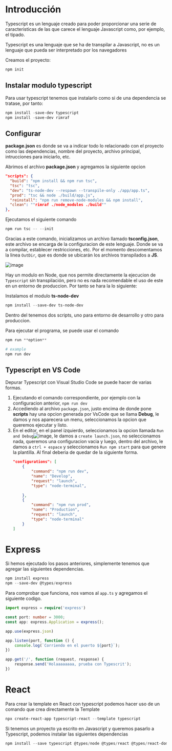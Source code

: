 # Introducción
Typescript es un lenguaje creado para poder proporcionar una serie de caracteristicas de las que carece el lenguaje Javascript como, por ejemplo, el tipado.

Typescript es una lenguaje que se ha de transpilar a Javascript, no es un lenguaje que pueda ser interpretado por los navegadores

Creamos el proyecto:
```powershell
npm init
```

## Instalar modulo typescript
Para usar typescript tenemos que instalarlo como si de una dependencia se tratase, por tanto:

```powershell
npm install -save-dev typescript
npm install -save-dev rimraf

```

## Configurar
**package.json** es donde se va a indicar todo lo relacionado con el proyecto como las dependencias, nombre del proyecto, archivo principal, intrucciones para iniciarlo, etc.

Abrimos el archivo **package.json** y agregamos la siguiente opcion
```json
"scripts": {
  "build": "npm install && npm run tsc",
  "tsc": "tsc",
  "dev": "ts-node-dev --respawn --transpile-only ./app/app.ts",
  "prod": "tsc && node ./build/app.js",
  "reinstall": "npm run remove-node-modules && npm install",
  "clean": ""rimraf ./node_modules ./build""
},
```
Ejecutamos el siguiente comando
```powershell
npm run tsc -- --init
```

Gracias a este comando, inicializamos un archivo llamado **tsconfig.json**, este archivo se encarga de la configuracion de este lenguaje. Donde se va a compilar, establecer restricciones, etc. Por el momento descomentamos la linea `OutDir`, que es donde se ubicarán los archivos transpilados a **JS**.

![image](https://user-images.githubusercontent.com/28193994/148195995-55dc6d74-eb72-4b98-9942-289cb8522309.png)


Hay un modulo en Node, que nos permite directamente la ejecucion de `Typescript` sin transpilación, pero no es nada recomendable el uso de este en un entorno de produccion. Por tanto se hara la lo siguiente:

Instalamos el modulo **ts-node-dev**
```powershell
npm install --save-dev ts-node-dev
```

Dentro del tenemos dos scripts, uno para entorno de desarrollo y otro para produccion.

Para ejecutar el programa, se puede usar el comando
```powershell
npm run **option**

# example
npm run dev
```

## Typescript en VS Code
Depurar Typescript con Visual Studio Code se puede hacer de varias formas.

1. Ejecutando el comando correspondiente, por ejemplo con la configuracion anterior, `npm run dev`
1. Accediendo al archivo `package.json`, justo encima de donde pone **scripts** hay una opcion generada por VsCode que se llama **Debug**, le damos y nos aparecera un menu, seleccionamos la opcion que queremos ejecutar y listo.
1. En el editor, en el panel izquierdo, seleccionamos la opcion llamada `Run and Debug`![image](https://user-images.githubusercontent.com/28193994/148217474-15390367-2897-4452-ae7e-8906920921c1.png), le damos a `create launch.json`, no seleccionamos nada, queremos una configuracion vacia y luego, dentro del archivo, le damos a `ctrl + espace` y seleccionamos `Run npm start` para que genere la plantilla. Al final deberia de quedar de la siguiente forma.
    ```json
    "configurations": [
        {
            "command": "npm run dev",
            "name": "Develop",
            "request": "launch",
            "type": "node-terminal",
            
        },
        {
            "command": "npm run prod",
            "name": "Production",
            "request": "launch",
            "type": "node-terminal"
        }
    ]
    ```


# Express
Si hemos ejecutado los pasos anteriores, simplemente tenemos que agregar las siguientes dependencias.
```powershell
npm install express
npm --save-dev @types/express
```

Para comprobar que funciona, nos vamos al `app.ts` y agregamos el siguiente codigo.

```Typescript
import express = require('express')

const port: number = 3000;
const app: express.Application = express();

app.use(express.json)

app.listen(port, function () {
    console.log(`Corriendo en el puerto ${port}`);
})

app.get('/', function (request, response) {
    response.send('Holaaaaaaaa, prueba con Typescrit');
})
```

# React
Para crear la template en React con typescript podemos hacer uso de un comando que crea directamente la Template

```powershell
npx create-react-app typescript-react --template typescript
```

Si tenemos un proyecto ya escrito en Javascript y queremos pasarlo a Typescript, podemos instalar las siguientes dependencias

```powershell
npm install --save typescript @types/node @types/react @types/react-dom @types/jest
```
